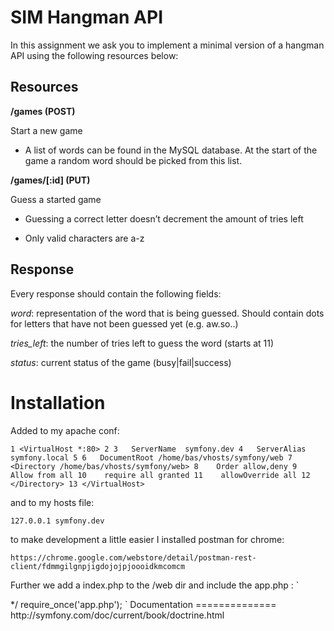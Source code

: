 # SIM Hangman API #

In this assignment we ask you to implement a minimal version of a hangman API using the following resources below:

## Resources ##

**/games (POST)**

Start a new game

- A list of words can be found in the MySQL database. At the start of the game a random word should be picked from this list.

**/games/[:id] (PUT)**

Guess a started game

- Guessing a correct letter doesn’t decrement the amount of tries left

- Only valid characters are a-z

## Response ##

Every response should contain the following fields:

*word*: representation of the word that is being guessed. Should contain dots for letters that have not been guessed yet (e.g. aw.so..)

*tries_left*: the number of tries left to guess the word (starts at 11)

*status*: current status of the game (busy|fail|success)


Installation
============

Added to my apache conf:

`
  1 <VirtualHost *:80>
  2
  3   ServerName  symfony.dev
  4   ServerAlias symfony.local
  5
  6   DocumentRoot /home/bas/vhosts/symfony/web
  7   <Directory /home/bas/vhosts/symfony/web>
  8    Order allow,deny
  9    Allow from all
 10    require all granted
 11    allowOverride all
 12   </Directory>
 13 </VirtualHost>
`

and to my hosts file:

`127.0.0.1 symfony.dev`


to make development a little easier I installed postman for chrome:

`https://chrome.google.com/webstore/detail/postman-rest-client/fdmmgilgnpjigdojojpjoooidkmcomcm`

Further we add a index.php to the /web dir and include the app.php :
`
<?php
/**
 * @author b.j.ouwehand <b.j.ouwehand@gmail.com>
 */
require_once('app.php');
`

Documentation
==============

http://symfony.com/doc/current/book/doctrine.html












